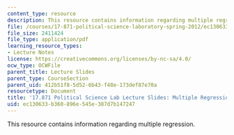 ```yaml
---
content_type: resource
description: This resource contains information regarding multiple regression.
file: /courses/17-871-political-science-laboratory-spring-2012/ec130633b360896e545e387d7b147247_MIT17_871S12_mulreg_12ver2.pdf
file_size: 2411424
file_type: application/pdf
learning_resource_types:
- Lecture Notes
license: https://creativecommons.org/licenses/by-nc-sa/4.0/
ocw_type: OCWFile
parent_title: Lecture Slides
parent_type: CourseSection
parent_uid: 412b51f8-5d52-6b43-f48e-173def87e70a
resourcetype: Document
title: '17.871 Political Science Lab Lecture Slides: Multiple Regression'
uid: ec130633-b360-896e-545e-387d7b147247
---
```

This resource contains information regarding multiple regression.